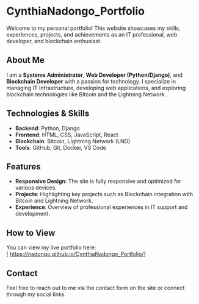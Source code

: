 # CynthiaNadongo_Portfolio

Welcome to my personal portfolio! This website showcases my skills, experiences, projects, and achievements as an IT professional, web developer, and blockchain enthusiast.

## About Me
I am a **Systems Administrator**, **Web Developer (Python/Django)**, and **Blockchain Developer** with a passion for technology. I specialize in managing IT infrastructure, developing web applications, and exploring blockchain technologies like Bitcoin and the Lightning Network.

## Technologies & Skills
- **Backend**: Python, Django
- **Frontend**: HTML, CSS, JavaScript, React
- **Blockchain**: Bitcoin, Lightning Network (LND)
- **Tools**: GitHub, Git, Docker, VS Code

## Features
- **Responsive Design**: The site is fully responsive and optimized for various devices.
- **Projects**: Highlighting key projects such as Blockchain integration with Bitcoin and Lightning Network.
- **Experience**: Overview of professional experiences in IT support and development.

## How to View
You can view my live portfolio here:  
[ https://nadongo.github.io/CynthiaNadongo_Portfolio/]

## Contact
Feel free to reach out to me via the contact form on the site or connect through my social links.
